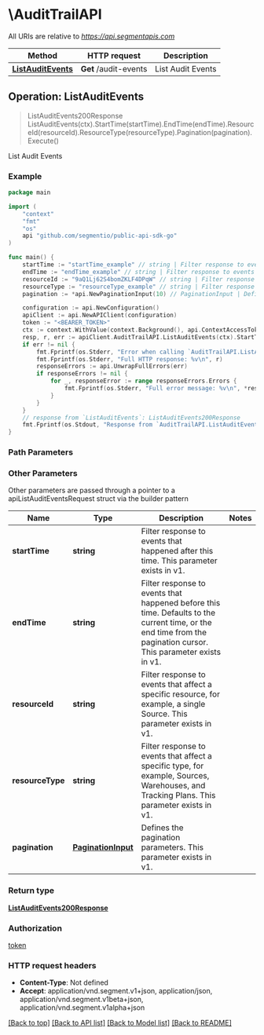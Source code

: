 # \AuditTrailAPI

All URIs are relative to *https://api.segmentapis.com*

Method | HTTP request | Description
------------- | ------------- | -------------
[**ListAuditEvents**](AuditTrailAPI.md#ListAuditEvents) | **Get** /audit-events | List Audit Events



## Operation: ListAuditEvents

> ListAuditEvents200Response ListAuditEvents(ctx).StartTime(startTime).EndTime(endTime).ResourceId(resourceId).ResourceType(resourceType).Pagination(pagination).Execute()

List Audit Events



### Example

```go
package main

import (
    "context"
    "fmt"
    "os"
    api "github.com/segmentio/public-api-sdk-go"
)

func main() {
    startTime := "startTime_example" // string | Filter response to events that happened after this time.  This parameter exists in v1. (optional)
    endTime := "endTime_example" // string | Filter response to events that happened before this time. Defaults to the current time, or the end time from the pagination cursor.  This parameter exists in v1. (optional)
    resourceId := "9aQ1Lj62S4bomZKLF4DPqW" // string | Filter response to events that affect a specific resource, for example, a single Source.  This parameter exists in v1. (optional)
    resourceType := "resourceType_example" // string | Filter response to events that affect a specific type, for example, Sources, Warehouses, and Tracking Plans.  This parameter exists in v1. (optional)
    pagination := *api.NewPaginationInput(10) // PaginationInput | Defines the pagination parameters.  This parameter exists in v1. (optional)

    configuration := api.NewConfiguration()
    apiClient := api.NewAPIClient(configuration)
    token := "<BEARER_TOKEN>"
    ctx := context.WithValue(context.Background(), api.ContextAccessToken, token)
    resp, r, err := apiClient.AuditTrailAPI.ListAuditEvents(ctx).StartTime(startTime).EndTime(endTime).ResourceId(resourceId).ResourceType(resourceType).Pagination(pagination).Execute()
    if err != nil {
        fmt.Fprintf(os.Stderr, "Error when calling `AuditTrailAPI.ListAuditEvents``: %v\n", err)
        fmt.Fprintf(os.Stderr, "Full HTTP response: %v\n", r)
        responseErrors := api.UnwrapFullErrors(err)
        if responseErrors != nil {
            for _, responseError := range responseErrors.Errors {
                fmt.Fprintf(os.Stderr, "Full error message: %v\n", *responseError.Message)
            }
        }
    }
    // response from `ListAuditEvents`: ListAuditEvents200Response
    fmt.Fprintf(os.Stdout, "Response from `AuditTrailAPI.ListAuditEvents`: %v\n", resp.GetData())
}
```

### Path Parameters



### Other Parameters

Other parameters are passed through a pointer to a apiListAuditEventsRequest struct via the builder pattern


Name | Type | Description  | Notes
------------- | ------------- | ------------- | -------------
 **startTime** | **string** | Filter response to events that happened after this time.  This parameter exists in v1. | 
 **endTime** | **string** | Filter response to events that happened before this time. Defaults to the current time, or the end time from the pagination cursor.  This parameter exists in v1. | 
 **resourceId** | **string** | Filter response to events that affect a specific resource, for example, a single Source.  This parameter exists in v1. | 
 **resourceType** | **string** | Filter response to events that affect a specific type, for example, Sources, Warehouses, and Tracking Plans.  This parameter exists in v1. | 
 **pagination** | [**PaginationInput**](PaginationInput.md) | Defines the pagination parameters.  This parameter exists in v1. | 

### Return type

[**ListAuditEvents200Response**](ListAuditEvents200Response.md)

### Authorization

[token](../README.md#token)

### HTTP request headers

- **Content-Type**: Not defined
- **Accept**: application/vnd.segment.v1+json, application/json, application/vnd.segment.v1beta+json, application/vnd.segment.v1alpha+json

[[Back to top]](#) [[Back to API list]](../README.md#documentation-for-api-endpoints)
[[Back to Model list]](../README.md#documentation-for-models)
[[Back to README]](../README.md)

